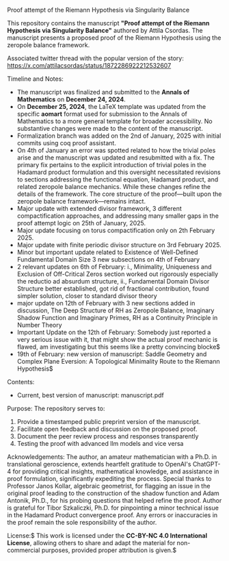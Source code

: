 Proof attempt of the Riemann Hypothesis via Singularity Balance

This repository contains the manuscript **"Proof attempt of the Riemann Hypothesis via Singularity Balance"** authored by Attila Csordas. The manuscript presents a proposed proof of the Riemann Hypothesis using the zeropole balance framework.

Associated twitter thread with the popular version of the story: https://x.com/attilacsordas/status/1872286922212532607

Timeline and Notes:
- The manuscript was finalized and submitted to the **Annals of Mathematics** on **December 24, 2024**.
- On **December 25, 2024**, the LaTeX template was updated from the specific **aomart** format used for submission to the Annals of Mathematics to a more general template for broader accessibility. No substantive changes were made to the content of the manuscript.
- Formalization branch was added on the 2nd of January, 2025 with initial commits using coq proof assistant.
- On 4th of January an error was spotted related to how the trivial poles arise and the manuscript was updated and resubmitted with a fix. The primary fix pertains to the explicit introduction of trivial poles in the Hadamard product formulation and this oversight necessitated revisions to sections addressing the functional equation, Hadamard product, and related zeropole balance mechanics. While these changes refine the details of the framework. The core structure of the proof—built upon the zeropole balance framework—remains intact.
- Major update with extended divisor framework, 3 different compactification approaches, and addressing many smaller gaps in the proof attempt logic on 25th of January, 2025.
- Major update focusing on torus compactification only on 2th February 2025.
- Major update with finite periodic divisor structure on 3rd February 2025.
- Minor but important update related to Existence of Well-Defined Fundamental Domain Size 3 new subsections on 4th of February
- 2 relevant updates on 6th of February: i., Minimality, Uniqueness and Exclusion of Off-Critical Zeros section worked out rigorously especially the reductio ad absurdum structure, ii., Fundamental Domain Divisor Structure better established, got rid of fractional contribution, found simpler solution, closer to standard divisor theory
- major update on 12th of February with 3 new sections added in discussion, The Deep Structure of RH as Zeropole Balance, Imaginary Shadow Function and Imaginary Primes, RH as a Continuity Principle in Number Theory
- Important Update on the 12th of February: Somebody just reported a very serious issue with it, that might show the actual proof mechanic is flawed, am investigating but this seems like a pretty convincing blocke$
- 19th of February: new version of manuscript: Saddle Geometry and Complex Plane Eversion: A Topological Minimality Route to the Riemann Hypothesis$

Contents:
- Current, best version of manuscript: manuscript.pdf

Purpose:
The repository serves to:
1. Provide a timestamped public preprint version of the manuscript.
2. Facilitate open feedback and discussion on the proposed proof.
3. Document the peer review process and responses transparently
4. Testing the proof with advanced llm models and vice versa

Acknowledgements:
The author, an amateur mathematician with a Ph.D. in translational geroscience, extends heartfelt gratitude to OpenAI's ChatGPT-4 for providing critical insights, mathematical knowledge, and assistance in proof formulation, significantly expediting the process. Special thanks to Professor Janos Kollar, algebraic geometrist, for flagging an issue in the original proof leading to the construction of the shadow function and Adam Antonik, Ph.D., for his probing questions that helped refine the proof. Author is grateful for Tibor Szkaliczki, Ph.D. for pinpointing a minor technical issue in the Hadamard Product convergence proof. 
Any errors or inaccuracies in the proof remain the sole responsibility of the author.

License:$
This work is licensed under the **CC-BY-NC 4.0 International License**, allowing others to share and adapt the material for non-commercial purposes, provided proper attribution is given.$
